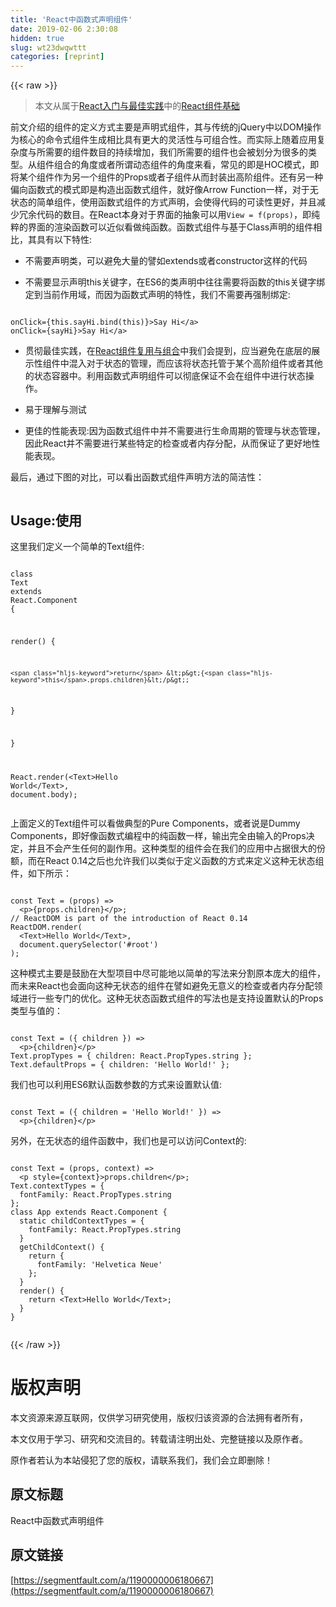 ```yaml
---
title: 'React中函数式声明组件' 
date: 2019-02-06 2:30:08
hidden: true
slug: wt23dwqwttt
categories: [reprint]
---
```


{{< raw >}}

                    
<blockquote><p>本文从属于<a href="https://github.com/wxyyxc1992/web-frontend-practice-handbook#react" rel="nofollow noreferrer" target="_blank">React入门与最佳实践</a>中的<a href="https://github.com/wxyyxc1992/web-frontend-practice-handbook/blob/master/framework/view/react/component/react-component.md" rel="nofollow noreferrer" target="_blank">React组件基础</a></p></blockquote>
<p>前文介绍的组件的定义方式主要是声明式组件，其与传统的jQuery中以DOM操作为核心的命令式组件生成相比具有更大的灵活性与可组合性。而实际上随着应用复杂度与所需要的组件数目的持续增加，我们所需要的组件也会被划分为很多的类型。从组件组合的角度或者所谓动态组件的角度来看，常见的即是HOC模式，即将某个组件作为另一个组件的Props或者子组件从而封装出高阶组件。还有另一种偏向函数式的模式即是构造出函数式组件，就好像Arrow Function一样，对于无状态的简单组件，使用函数式组件的方式声明，会使得代码的可读性更好，并且减少冗余代码的数目。在React本身对于界面的抽象可以用<code>View = f(props)</code>，即纯粹的界面的渲染函数可以近似看做纯函数。函数式组件与基于Class声明的组件相比，其具有以下特性:</p>
<ul>
<li><p>不需要声明类，可以避免大量的譬如extends或者constructor这样的代码</p></li>
<li><p>不需要显示声明this关键字，在ES6的类声明中往往需要将函数的this关键字绑定到当前作用域，而因为函数式声明的特性，我们不需要再强制绑定:</p></li>
</ul>
<div class="widget-codetool" style="display:none;">
      <div class="widget-codetool--inner">
      <span class="selectCode code-tool" data-toggle="tooltip" data-placement="top" title="" data-original-title="全选"></span>
      <span type="button" class="copyCode code-tool" data-toggle="tooltip" data-placement="top" data-clipboard-text="
onClick={this.sayHi.bind(this)}>Say Hi</a>
onClick={sayHi}>Say Hi</a>
" title="" data-original-title="复制"></span>
      <span type="button" class="saveToNote code-tool" data-toggle="tooltip" data-placement="top" title="" data-original-title="放进笔记"></span>
      </div>
      </div><pre class="hljs dust"><code><span class="xml">
onClick=</span><span class="hljs-template-variable">{this.sayHi.bind(this)}</span><span class="xml">&gt;Say Hi<span class="hljs-tag">&lt;/<span class="hljs-name">a</span>&gt;</span>
onClick=</span><span class="hljs-template-variable">{sayHi}</span><span class="xml">&gt;Say Hi<span class="hljs-tag">&lt;/<span class="hljs-name">a</span>&gt;</span>
</span></code></pre>
<ul>
<li><p>贯彻最佳实践，在<a href="https://github.com/wxyyxc1992/web-frontend-practice-handbook/blob/master/framework/view/react/component/react-compositedcomponents.md" rel="nofollow noreferrer" target="_blank">React组件复用与组合</a>中我们会提到，应当避免在底层的展示性组件中混入对于状态的管理，而应该将状态托管于某个高阶组件或者其他的状态容器中。利用函数式声明组件可以彻底保证不会在组件中进行状态操作。</p></li>
<li><p>易于理解与测试</p></li>
<li><p>更佳的性能表现:因为函数式组件中并不需要进行生命周期的管理与状态管理，因此React并不需要进行某些特定的检查或者内存分配，从而保证了更好地性能表现。</p></li>
</ul>
<p>最后，通过下图的对比，可以看出函数式组件声明方法的简洁性：</p>
<p><span class="img-wrap"><img data-src="/img/remote/1460000006768178" src="https://static.alili.tech/img/remote/1460000006768178" alt="" title="" style="cursor: pointer;"></span></p>
<h2 id="articleHeader0">Usage:使用</h2>
<p>这里我们定义一个简单的Text组件:</p>
<div class="widget-codetool" style="display:none;">
      <div class="widget-codetool--inner">
      <span class="selectCode code-tool" data-toggle="tooltip" data-placement="top" title="" data-original-title="全选"></span>
      <span type="button" class="copyCode code-tool" data-toggle="tooltip" data-placement="top" data-clipboard-text="
class Text extends React.Component {

  render() {

    return <p>{this.props.children}</p>;

  }

}

React.render(<Text>Hello World</Text>, document.body);
" title="" data-original-title="复制"></span>
      <span type="button" class="saveToNote code-tool" data-toggle="tooltip" data-placement="top" title="" data-original-title="放进笔记"></span>
      </div>
      </div><pre class="hljs scala"><code>
<span class="hljs-class"><span class="hljs-keyword">class</span> <span class="hljs-title">Text</span> <span class="hljs-keyword">extends</span> <span class="hljs-title">React</span>.<span class="hljs-title">Component</span> </span>{

  render() {

    <span class="hljs-keyword">return</span> &lt;p&gt;{<span class="hljs-keyword">this</span>.props.children}&lt;/p&gt;;

  }

}

<span class="hljs-type">React</span>.render(&lt;<span class="hljs-type">Text</span>&gt;<span class="hljs-type">Hello</span> <span class="hljs-type">World</span>&lt;/<span class="hljs-type">Text</span>&gt;, document.body);
</code></pre>
<p>上面定义的Text组件可以看做典型的Pure Components，或者说是Dummy Components，即好像函数式编程中的纯函数一样，输出完全由输入的Props决定，并且不会产生任何的副作用。这种类型的组件会在我们的应用中占据很大的份额，而在React 0.14之后也允许我们以类似于定义函数的方式来定义这种无状态组件，如下所示：</p>
<div class="widget-codetool" style="display:none;">
      <div class="widget-codetool--inner">
      <span class="selectCode code-tool" data-toggle="tooltip" data-placement="top" title="" data-original-title="全选"></span>
      <span type="button" class="copyCode code-tool" data-toggle="tooltip" data-placement="top" data-clipboard-text="
const Text = (props) =>
  <p>{props.children}</p>;
// ReactDOM is part of the introduction of React 0.14
ReactDOM.render(
  <Text>Hello World</Text>, 
  document.querySelector('#root')
);" title="" data-original-title="复制"></span>
      <span type="button" class="saveToNote code-tool" data-toggle="tooltip" data-placement="top" title="" data-original-title="放进笔记"></span>
      </div>
      </div><pre class="hljs coffeescript"><code>
const Text = <span class="hljs-function"><span class="hljs-params">(props)</span> =&gt;</span>
  &lt;p&gt;{props.children}&lt;/p&gt;;
<span class="hljs-regexp">//</span> ReactDOM <span class="hljs-keyword">is</span> part <span class="hljs-keyword">of</span> the introduction <span class="hljs-keyword">of</span> React <span class="hljs-number">0.14</span>
ReactDOM.render(
  &lt;Text&gt;Hello World&lt;/Text&gt;, 
  <span class="hljs-built_in">document</span>.querySelector(<span class="hljs-string">'#root'</span>)
);</code></pre>
<p>这种模式主要是鼓励在大型项目中尽可能地以简单的写法来分割原本庞大的组件，而未来React也会面向这种无状态的组件在譬如避免无意义的检查或者内存分配领域进行一些专门的优化。这种无状态函数式组件的写法也是支持设置默认的Props类型与值的：</p>
<div class="widget-codetool" style="display:none;">
      <div class="widget-codetool--inner">
      <span class="selectCode code-tool" data-toggle="tooltip" data-placement="top" title="" data-original-title="全选"></span>
      <span type="button" class="copyCode code-tool" data-toggle="tooltip" data-placement="top" data-clipboard-text="
const Text = ({ children }) => 
  <p>{children}</p>
Text.propTypes = { children: React.PropTypes.string };
Text.defaultProps = { children: 'Hello World!' };" title="" data-original-title="复制"></span>
      <span type="button" class="saveToNote code-tool" data-toggle="tooltip" data-placement="top" title="" data-original-title="放进笔记"></span>
      </div>
      </div><pre class="hljs dust"><code><span class="xml">
const Text = (</span><span class="hljs-template-variable">{ children }</span><span class="xml">) =&gt; 
  <span class="hljs-tag">&lt;<span class="hljs-name">p</span>&gt;</span></span><span class="hljs-template-variable">{children}</span><span class="xml"><span class="hljs-tag">&lt;/<span class="hljs-name">p</span>&gt;</span>
Text.propTypes = </span><span class="hljs-template-variable">{ children: React.PropTypes.string }</span><span class="xml">;
Text.defaultProps = </span><span class="hljs-template-variable">{ children: 'Hello World!' }</span><span class="xml">;</span></code></pre>
<p>我们也可以利用ES6默认函数参数的方式来设置默认值:</p>
<div class="widget-codetool" style="display:none;">
      <div class="widget-codetool--inner">
      <span class="selectCode code-tool" data-toggle="tooltip" data-placement="top" title="" data-original-title="全选"></span>
      <span type="button" class="copyCode code-tool" data-toggle="tooltip" data-placement="top" data-clipboard-text="
const Text = ({ children = 'Hello World!' }) =>
  <p>{children}</p>" title="" data-original-title="复制"></span>
      <span type="button" class="saveToNote code-tool" data-toggle="tooltip" data-placement="top" title="" data-original-title="放进笔记"></span>
      </div>
      </div><pre class="hljs coffeescript"><code>
const Text = <span class="hljs-function"><span class="hljs-params">({ children = <span class="hljs-string">'Hello World!'</span> })</span> =&gt;</span>
  &lt;p&gt;{children}&lt;/p&gt;</code></pre>
<p>另外，在无状态的组件函数中，我们也是可以访问Context的:</p>
<div class="widget-codetool" style="display:none;">
      <div class="widget-codetool--inner">
      <span class="selectCode code-tool" data-toggle="tooltip" data-placement="top" title="" data-original-title="全选"></span>
      <span type="button" class="copyCode code-tool" data-toggle="tooltip" data-placement="top" data-clipboard-text="
const Text = (props, context) =>
  <p style={context}>props.children</p>;
Text.contextTypes = {
  fontFamily: React.PropTypes.string
};
class App extends React.Component {
  static childContextTypes = {
    fontFamily: React.PropTypes.string
  }
  getChildContext() {
    return {
      fontFamily: 'Helvetica Neue'
    };
  }
  render() {
    return <Text>Hello World</Text>;
  }
}" title="" data-original-title="复制"></span>
      <span type="button" class="saveToNote code-tool" data-toggle="tooltip" data-placement="top" title="" data-original-title="放进笔记"></span>
      </div>
      </div><pre class="hljs scala"><code>
const <span class="hljs-type">Text</span> = (props, context) =&gt;
  &lt;p style={context}&gt;props.children&lt;/p&gt;;
<span class="hljs-type">Text</span>.contextTypes = {
  fontFamily: <span class="hljs-type">React</span>.<span class="hljs-type">PropTypes</span>.string
};
<span class="hljs-class"><span class="hljs-keyword">class</span> <span class="hljs-title">App</span> <span class="hljs-keyword">extends</span> <span class="hljs-title">React</span>.<span class="hljs-title">Component</span> </span>{
  static childContextTypes = {
    fontFamily: <span class="hljs-type">React</span>.<span class="hljs-type">PropTypes</span>.string
  }
  getChildContext() {
    <span class="hljs-keyword">return</span> {
      fontFamily: <span class="hljs-symbol">'Helvetica</span> <span class="hljs-type">Neue</span>'
    };
  }
  render() {
    <span class="hljs-keyword">return</span> &lt;<span class="hljs-type">Text</span>&gt;<span class="hljs-type">Hello</span> <span class="hljs-type">World</span>&lt;/<span class="hljs-type">Text</span>&gt;;
  }
}</code></pre>
<p><span class="img-wrap"><img data-src="/img/remote/1460000006181264" src="https://static.alili.tech/img/remote/1460000006181264" alt="" title="" style="cursor: pointer; display: inline;"></span></p>

                
{{< /raw >}}

# 版权声明
本文资源来源互联网，仅供学习研究使用，版权归该资源的合法拥有者所有，

本文仅用于学习、研究和交流目的。转载请注明出处、完整链接以及原作者。

原作者若认为本站侵犯了您的版权，请联系我们，我们会立即删除！

## 原文标题
React中函数式声明组件

## 原文链接
[https://segmentfault.com/a/1190000006180667](https://segmentfault.com/a/1190000006180667)

